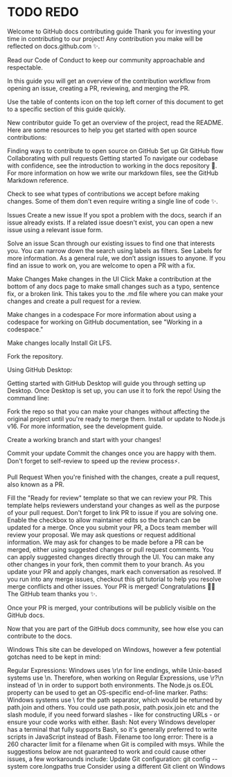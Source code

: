 # TODO REDO
Welcome to GitHub docs contributing guide
Thank you for investing your time in contributing to our project! Any contribution you make will be reflected on docs.github.com ✨.

Read our Code of Conduct to keep our community approachable and respectable.

In this guide you will get an overview of the contribution workflow from opening an issue, creating a PR, reviewing, and merging the PR.

Use the table of contents icon  on the top left corner of this document to get to a specific section of this guide quickly.

New contributor guide
To get an overview of the project, read the README. Here are some resources to help you get started with open source contributions:

Finding ways to contribute to open source on GitHub
Set up Git
GitHub flow
Collaborating with pull requests
Getting started
To navigate our codebase with confidence, see the introduction to working in the docs repository 🎊. For more information on how we write our markdown files, see the GitHub Markdown reference.

Check to see what types of contributions we accept before making changes. Some of them don't even require writing a single line of code ✨.

Issues
Create a new issue
If you spot a problem with the docs, search if an issue already exists. If a related issue doesn't exist, you can open a new issue using a relevant issue form.

Solve an issue
Scan through our existing issues to find one that interests you. You can narrow down the search using labels as filters. See Labels for more information. As a general rule, we don’t assign issues to anyone. If you find an issue to work on, you are welcome to open a PR with a fix.

Make Changes
Make changes in the UI
Click Make a contribution at the bottom of any docs page to make small changes such as a typo, sentence fix, or a broken link. This takes you to the .md file where you can make your changes and create a pull request for a review.



Make changes in a codespace
For more information about using a codespace for working on GitHub documentation, see "Working in a codespace."

Make changes locally
Install Git LFS.

Fork the repository.

Using GitHub Desktop:

Getting started with GitHub Desktop will guide you through setting up Desktop.
Once Desktop is set up, you can use it to fork the repo!
Using the command line:

Fork the repo so that you can make your changes without affecting the original project until you're ready to merge them.
Install or update to Node.js v16. For more information, see the development guide.

Create a working branch and start with your changes!

Commit your update
Commit the changes once you are happy with them. Don't forget to self-review to speed up the review process⚡.

Pull Request
When you're finished with the changes, create a pull request, also known as a PR.

Fill the "Ready for review" template so that we can review your PR. This template helps reviewers understand your changes as well as the purpose of your pull request.
Don't forget to link PR to issue if you are solving one.
Enable the checkbox to allow maintainer edits so the branch can be updated for a merge. Once you submit your PR, a Docs team member will review your proposal. We may ask questions or request additional information.
We may ask for changes to be made before a PR can be merged, either using suggested changes or pull request comments. You can apply suggested changes directly through the UI. You can make any other changes in your fork, then commit them to your branch.
As you update your PR and apply changes, mark each conversation as resolved.
If you run into any merge issues, checkout this git tutorial to help you resolve merge conflicts and other issues.
Your PR is merged!
Congratulations 🎉🎉 The GitHub team thanks you ✨.

Once your PR is merged, your contributions will be publicly visible on the GitHub docs.

Now that you are part of the GitHub docs community, see how else you can contribute to the docs.

Windows
This site can be developed on Windows, however a few potential gotchas need to be kept in mind:

Regular Expressions: Windows uses \r\n for line endings, while Unix-based systems use \n. Therefore, when working on Regular Expressions, use \r?\n instead of \n in order to support both environments. The Node.js os.EOL property can be used to get an OS-specific end-of-line marker.
Paths: Windows systems use \ for the path separator, which would be returned by path.join and others. You could use path.posix, path.posix.join etc and the slash module, if you need forward slashes - like for constructing URLs - or ensure your code works with either.
Bash: Not every Windows developer has a terminal that fully supports Bash, so it's generally preferred to write scripts in JavaScript instead of Bash.
Filename too long error: There is a 260 character limit for a filename when Git is compiled with msys. While the suggestions below are not guaranteed to work and could cause other issues, a few workarounds include:
Update Git configuration: git config --system core.longpaths true
Consider using a different Git client on Windows
